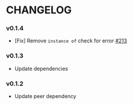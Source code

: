 # CHANGELOG

### v0.1.4

- [Fix] Remove `instance of` check for error [#213](https://github.com/pilcrowOnPaper/lucia-auth/issues/213)

### v0.1.3

- Update dependencies

### v0.1.2

- Update peer dependency